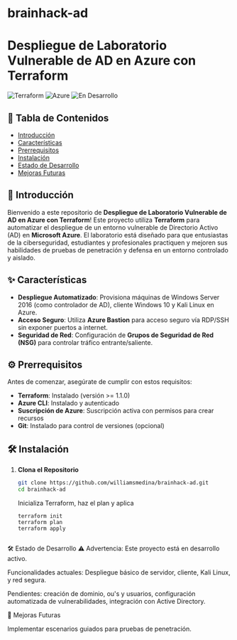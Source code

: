 # brainhack-ad
# Despliegue de Laboratorio Vulnerable de AD en Azure con Terraform

![Terraform](https://img.shields.io/badge/Terraform-1.3.0-blue.svg)
![Azure](https://img.shields.io/badge/Azure-Active-blue.svg)
![En Desarrollo](https://img.shields.io/badge/Estado-En%20Desarrollo-yellow.svg)

## 📄 Tabla de Contenidos

- [Introducción](#introducción)
- [Características](#características)
- [Prerrequisitos](#prerrequisitos)
- [Instalación](#instalación)
- [Estado de Desarrollo](#estado-de-desarrollo)
- [Mejoras Futuras](#mejoras-futuras)

## 🎉 Introducción

Bienvenido a este repositorio de **Despliegue de Laboratorio Vulnerable de AD en Azure con Terraform**! Este proyecto utiliza **Terraform** para automatizar el despliegue de un entorno vulnerable de Directorio Activo (AD) en **Microsoft Azure**. El laboratorio está diseñado para que entusiastas de la ciberseguridad, estudiantes y profesionales practiquen y mejoren sus habilidades de pruebas de penetración y defensa en un entorno controlado y aislado.

## ✨ Características

- **Despliegue Automatizado**: Provisiona máquinas de Windows Server 2016 (como controlador de AD), cliente Windows 10 y Kali Linux en Azure.
- **Acceso Seguro**: Utiliza **Azure Bastion** para acceso seguro vía RDP/SSH sin exponer puertos a internet.
- **Seguridad de Red**: Configuración de **Grupos de Seguridad de Red (NSG)** para controlar tráfico entrante/saliente.

## ⚙️ Prerrequisitos

Antes de comenzar, asegúrate de cumplir con estos requisitos:

- **Terraform**: Instalado (versión >= 1.1.0)
- **Azure CLI**: Instalado y autenticado
- **Suscripción de Azure**: Suscripción activa con permisos para crear recursos
- **Git**: Instalado para control de versiones (opcional)

## 🛠 Instalación

1. **Clona el Repositorio**

   ```bash
   git clone https://github.com/williamsmedina/brainhack-ad.git
   cd brainhack-ad
   ```
   Inicializa Terraform, haz el plan y aplica
   ```bash/Powershell
   terraform init
   terraform plan
   terraform apply


🛠️ Estado de Desarrollo
⚠️ Advertencia: Este proyecto está en desarrollo activo.

Funcionalidades actuales: Despliegue básico de servidor, cliente, Kali Linux, y red segura.

Pendientes: creación de dominio, ou's y usuarios, configuración automatizada de vulnerabilidades, integración con Active Directory.

🔮 Mejoras Futuras

Implementar escenarios guiados para pruebas de penetración.
